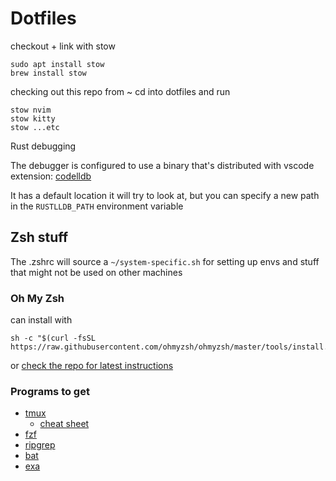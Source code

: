 # Dotfiles


checkout + link with stow

```
sudo apt install stow
brew install stow
```

checking out this repo from ~
cd into dotfiles and run

```
stow nvim
stow kitty
stow ...etc
```

Rust debugging

The debugger is configured to use a binary that's distributed with vscode extension: [codelldb](https://marketplace.visualstudio.com/items?itemName=vadimcn.vscode-lldb)

It has a default location it will try to look at, but you can specify a new path in the `RUSTLLDB_PATH` environment variable 


## Zsh stuff

The .zshrc will source a `~/system-specific.sh` for setting up envs and stuff that might not be used on other machines

### Oh My Zsh

can install with

```
sh -c "$(curl -fsSL https://raw.githubusercontent.com/ohmyzsh/ohmyzsh/master/tools/install.sh)"
```

or [check the repo for latest instructions](https://github.com/ohmyzsh/ohmyzsh)


### Programs to get

- [tmux](https://github.com/tmux/tmux)
  - [cheat sheet](https://gist.github.com/MohamedAlaa/2961058)
- [fzf](https://github.com/junegunn/fzf)
- [ripgrep](https://github.com/BurntSushi/ripgrep)
- [bat](https://github.com/sharkdp/bat)
- [exa](https://github.com/ogham/exa)
